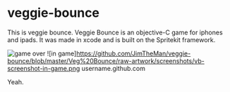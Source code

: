 # veggie-bounce

This is veggie bounce. Veggie Bounce is an objective-C game for iphones and ipads. It was made in xcode and is built on the Spritekit framework. 

![game over](https://github.com/JimTheMan/veggie-bounce/blob/master/Veg%20Bounce/raw-artwork/screenshots/vb-screenshot-gameover.png) ![in game]https://github.com/JimTheMan/veggie-bounce/blob/master/Veg%20Bounce/raw-artwork/screenshots/vb-screenshot-in-game.png
username.github.com

Yeah.

